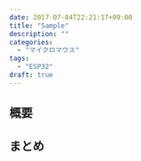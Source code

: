 ```yaml
---
date: 2017-07-04T22:21:17+09:00
title: "Sample"
description: ""
categories:
  - "マイクロマウス"
tags:
  - "ESP32"
draft: true
---
```


## 概要

<!--more-->

## まとめ


